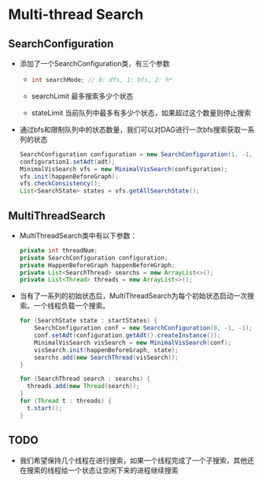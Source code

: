# Multi-thread Search

## SearchConfiguration

* 添加了一个SearchConfiguration类，有三个参数

  * ```java
    int searchMode; // 0: dfs, 1: bfs, 2: h*
    ```

  * searchLimit  最多搜索多少个状态
  * stateLimit  当前队列中最多有多少个状态，如果超过这个数量则停止搜索

* 通过bfs和限制队列中的状态数量，我们可以对DAG进行一次bfs搜索获取一系列的状态

  ```java
  SearchConfiguration configuration = new SearchConfiguration(1, -1, 30);
  configuration1.setAdt(adt);
  MinimalVisSearch vfs = new MinimalVisSearch(configuration);
  vfs.init(happenBeforeGraph);
  vfs.checkConsistency();
  List<SearchState> states = vfs.getAllSearchState();
  ```

## MultiThreadSearch

* MultiThreadSearch类中有以下参数：

  ```java
  private int threadNum;
  private SearchConfiguration configuration;
  private HappenBeforeGraph happenBeforeGraph;
  private List<SearchThread> searchs = new ArrayList<>();
  private List<Thread> threads = new ArrayList<>();
  ```

* 当有了一系列的初始状态后，MultiThreadSearch为每个初始状态启动一次搜索。一个线程负载一个搜索。

  ```java
  for (SearchState state : startStates) {
      SearchConfiguration conf = new SearchConfiguration(0, -1, -1);
      conf.setAdt(configuration.getAdt().createInstance());
      MinimalVisSearch visSearch = new MinimalVisSearch(conf);
      visSearch.init(happenBeforeGraph, state);
      searchs.add(new SearchThread(visSearch));
  }
  
  for (SearchThread search : searchs) {
  	threads.add(new Thread(search));
  }
  for (Thread t : threads) {
  	t.start();
  }
  ```

## TODO

* 我们希望保持几个线程在进行搜索，如果一个线程完成了一个子搜索，其他还在搜索的线程给一个状态让空闲下来的进程继续搜索